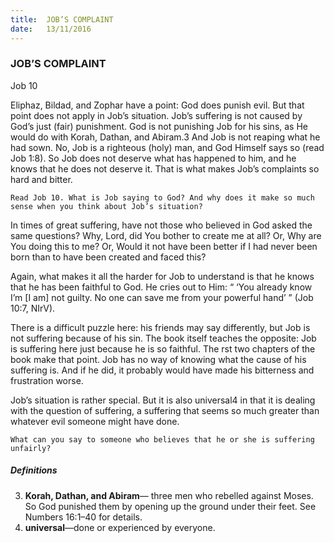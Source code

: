 ```yaml
---
title:  JOB’S COMPLAINT
date:   13/11/2016
---
```


### JOB’S COMPLAINT

Job 10

Eliphaz, Bildad, and Zophar have a point: God does punish evil. But that point does not apply in Job’s situation. Job’s suffering is not caused by God’s just (fair) punishment. God is not punishing Job for his sins, as He would do with Korah, Dathan, and Abiram.3 And Job is not reaping what he had sown. No, Job is a righteous (holy) man, and God Himself says so (read Job 1:8). So Job does not deserve what has happened to him, and he knows that he does not deserve it. That is what makes Job’s complaints so hard and bitter.

`Read Job 10. What is Job saying to God? And why does it make so much sense when you think about Job’s situation?`

In times of great suffering, have not those who believed in God asked the same questions? Why, Lord, did You bother to create me at all? Or, Why are You doing this to me? Or, Would it not have been better if I had never been born than to have been created and faced this?

Again, what makes it all the harder for Job to understand is that he knows that he has been faithful to God. He cries out to Him: “ ‘You already know I’m [I am] not guilty. No one can save me from your powerful hand’ ” (Job 10:7, NIrV).

There is a difficult puzzle here: his friends may say differently, but Job is not suffering because of his sin. The book itself teaches the opposite: Job is suffering here just because he is so faithful. The  rst two chapters of the book make that point. Job has no way of knowing what the cause of his suffering is. And if he did, it probably would have made his bitterness and frustration worse.

Job’s situation is rather special. But it is also universal4 in that it is dealing with the question of suffering, a suffering that seems so much greater than whatever evil someone might have done.

`What can you say to someone who believes that he or she is suffering unfairly?`

##### Definitions
3. **Korah, Dathan, and Abiram**— three men who rebelled against Moses. So God punished them by opening up the ground under their feet. See Numbers 16:1–40 for details.
4. **universal**—done or experienced by everyone.